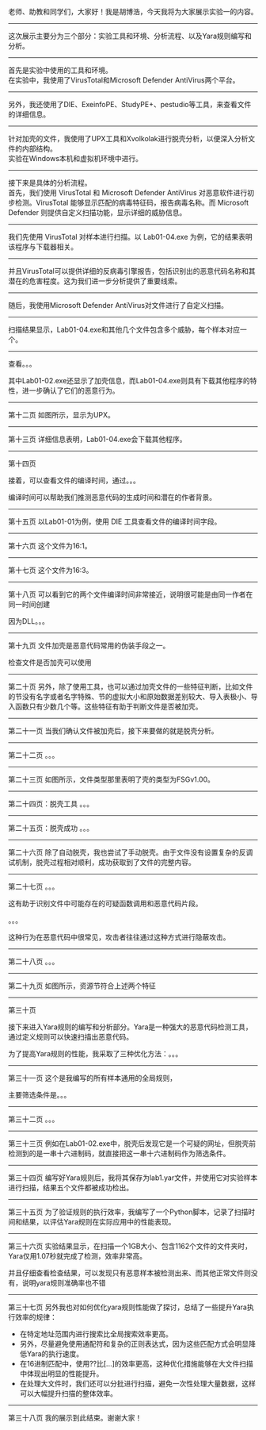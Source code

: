 老师、助教和同学们，大家好！我是胡博浩，今天我将为大家展示实验一的内容。

------------

这次展示主要分为三个部分：实验工具和环境、分析流程、以及Yara规则编写和分析。

------------

首先是实验中使用的工具和环境。  
在实验中，我使用了VirusTotal和Microsoft Defender AntiVirus两个平台。

------------

另外，我还使用了DIE、ExeinfoPE、StudyPE+、pestudio等工具，来查看文件的详细信息。

------------

针对加壳的文件，我使用了UPX工具和Xvolkolak进行脱壳分析，以便深入分析文件的内部结构。  
实验在Windows本机和虚拟机环境中进行。

------------

接下来是具体的分析流程。  
首先，我们使用 VirusTotal 和 Microsoft Defender AntiVirus 对恶意软件进行初步检测。VirusTotal 能够显示匹配的病毒特征码，报告病毒名称。而 Microsoft Defender 则提供自定义扫描功能，显示详细的威胁信息。

------------

我们先使用 VirusTotal 对样本进行扫描。以 Lab01-04.exe 为例，它的结果表明该程序与下载器相关。

------------

并且VirusTotal可以提供详细的反病毒引擎报告，包括识别出的恶意代码名称和其潜在的危害程度。这为我们进一步分析提供了重要线索。

------------

随后，我使用Microsoft Defender AntiVirus对文件进行了自定义扫描。

------------

扫描结果显示，Lab01-04.exe和其他几个文件包含多个威胁，每个样本对应一个。

------

查看。。。

其中Lab01-02.exe还显示了加壳信息，而Lab01-04.exe则具有下载其他程序的特性，进一步确认了它们的恶意行为。

------

第十二页
如图所示，显示为UPX。

------

第十三页
详细信息表明，Lab01-04.exe会下载其他程序。

------

第十四页

接着，可以查看文件的编译时间，通过。。。

编译时间可以帮助我们推测恶意代码的生成时间和潜在的作者背景。

------

第十五页
以Lab01-01为例，使用 DIE 工具查看文件的编译时间字段。

------

第十六页
这个文件为16:1。

------

第十七页
这个文件为16:3。

------

第十八页
可以看到它的两个文件编译时间非常接近，说明很可能是由同一作者在同一时间创建

因为DLL。。。

------

第十九页
文件加壳是恶意代码常用的伪装手段之一。

检查文件是否加壳可以使用

------

第二十页
另外，除了使用工具，也可以通过加壳文件的一些特征判断，比如文件的节没有名字或者名字特殊、节的虚拟大小和原始数据差别较大、导入表极小、导入函数只有少数几个等。这些特征有助于判断文件是否被加壳。

------

第二十一页
当我们确认文件被加壳后，接下来要做的就是脱壳分析。

------

第二十二页
。。。

------

第二十三页
如图所示，文件类型那里表明了壳的类型为FSGv1.00。

------

第二十四页：脱壳工具
。。。

------

第二十五页：脱壳成功
。。。

------

第二十六页
除了自动脱壳，我也尝试了手动脱壳。由于文件没有设置复杂的反调试机制，脱壳过程相对顺利，成功获取到了文件的完整内容。

------

第二十七页
。。。

这有助于识别文件中可能存在的可疑函数调用和恶意代码片段。

。。。

这种行为在恶意代码中很常见，攻击者往往通过这种方式进行隐蔽攻击。

------

第二十八页
。。。

------

第二十九页
如图所示，资源节符合上述两个特征

------

第三十页

接下来进入Yara规则的编写和分析部分。Yara是一种强大的恶意代码检测工具，通过定义规则可以快速扫描出恶意代码。

为了提高Yara规则的性能，我采取了三种优化方法：。。。

------

第三十一页
这个是我编写的所有样本通用的全局规则，

主要筛选条件是。。。

------

第三十二页
。。。

------

第三十三页
例如在Lab01-02.exe中，脱壳后发现它是一个可疑的网址，但脱壳前检测到的是一串十六进制码，就直接把这一串十六进制码作为筛选条件。

------

第三十四页
编写好Yara规则后，我将其保存为lab1.yar文件，并使用它对实验样本进行扫描，结果五个文件都被成功检出。

------

第三十五页
为了验证规则的执行效率，我编写了一个Python脚本，记录了扫描时间和结果，以评估Yara规则在实际应用中的性能表现。

------

第三十六页
实验结果显示，在扫描一个1GB大小、包含1162个文件的文件夹时，Yara仅用1.07秒就完成了检测，效率非常高。

并且仔细查看检查结果，可以发现只有恶意样本被检测出来、而其他正常文件则没有，说明yara规则准确率也不错

------

第三十七页
另外我也对如何优化yara规则性能做了探讨，总结了一些提升Yara执行效率的规律：

- 在特定地址范围内进行搜索比全局搜索效率更高。
- 另外，尽量避免使用通配符和复杂的正则表达式，因为这些匹配方式会明显降低Yara的执行速度。
- 在16进制匹配中，使用??比[...]的效率更高，这种优化措施能够在大文件扫描中体现出明显的性能提升。
- 在处理大文件时，我们还可以分批进行扫描，避免一次性处理大量数据，这样可以大幅提升扫描的整体效率。

------

第三十八页
我的展示到此结束。谢谢大家！
